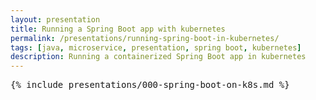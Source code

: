 ```yaml
---
layout: presentation
title: Running a Spring Boot app with kubernetes
permalink: /presentations/running-spring-boot-in-kubernetes/
tags: [java, microservice, presentation, spring boot, kubernetes]
description: Running a containerized Spring Boot app in kubernetes
---
```


<pre>{% include presentations/000-spring-boot-on-k8s.md %}</pre>
